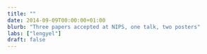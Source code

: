 ```yaml
---
title: ""
date: 2014-09-09T00:00:00+01:00
blurb: "Three papers accepted at NIPS, one talk, two posters"
labs: ["lengyel"]
draft: false
---
```

